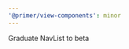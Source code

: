 ```yaml
---
'@primer/view-components': minor
---
```


Graduate NavList to beta

<!-- Changed components: Primer::Alpha::NavList, Primer::Beta::NavList -->
